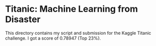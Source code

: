# Titanic: Machine Learning from Disaster
This directory contains my script and submission for the Kaggle Titanic challenge. I got a score of 0.78947 (Top 23%). 
